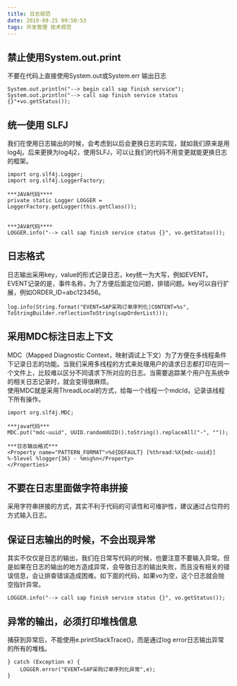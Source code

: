 ```yaml
---
title: 日志规范
date: 2019-09-25 09:50:53
tags: 开发管理 技术规范
---
```



## 禁止使用System.out.print 
不要在代码上直接使用System.out或System.err 输出日志    

	System.out.println("--> begin call sap finish service");
	System.out.println("--> call sap finish service status {}"+vo.getStatus());


## 统一使用 SLFJ
我们在使用日志输出的时候，会考虑到以后会更换日志的实现，就如我们原来是用log4j，后来更换为log4j2，使用SLFJ，可以让我们的代码不用变更就能更换日志的框架。


	import org.slf4j.Logger;
	import org.slf4j.LoggerFactory;

	***JAVA代码****
	private static Logger LOGGER = LoggerFactory.getLogger(this.getClass());

	
	***JAVA代码****
	LOGGER.info("--> call sap finish service status {}", vo.getStatus());
	

## 日志格式

日志输出采用key，value的形式记录日志，key统一为大写，例如EVENT。EVENT记录的是，事件名称，为了方便后面定位问题，排错问题。key可以自行扩展，例如ORDER_ID=abc123456。

	log.info(String.format("EVENT=SAP采购订单序列化|CONTENT=%s", ToStringBuilder.reflectionToString(sapOrderList)));


## 采用MDC标注日志上下文
MDC（Mapped Diagnostic Context，映射调试上下文）为了方便在多线程条件下记录日志的功能。当我们采用多线程的方式来处理用户的请求日志都打印在同一个文件上，比较难以区分不同请求下所对应的日志。当需要追踪某个用户在系统中的相关日志记录时，就会变得很麻烦。    
使用MDC就是采用ThreadLocal的方式，给每一个线程一个mdcId，记录该线程下所有操作。

	import org.slf4j.MDC;
	
	***java代码***
	MDC.put("mdc-uuid", UUID.randomUUID().toString().replaceAll("-", ""));
		
	***日志输出格式***
	<Property name="PATTERN_FORMAT">%d{DEFAULT} [%thread:%X{mdc-uuid}] %-5level %logger{36} - %msg%n</Property>
    </Properties>

## 不要在日志里面做字符串拼接
采用字符串拼接的方式，其实不利于代码的可读性和可维护性，建议通过占位符的方式输入日志。


## 保证日志输出的时候，不会出现异常

其实不仅仅是日志的输出，我们在日常写代码的时候，也要注意不要输入异常。但是如果在日志的输出的地方造成异常，会导致日志的输出失败，而且没有相关的错误信息，会让排查错误造成困难。如下面的代码，如果vo为空，这个日志就会抛空指针异常。

	LOGGER.info("--> call sap finish service status {}", vo.getStatus());


## 异常的输出，必须打印堆栈信息
捕获到异常后，不能使用e.printStackTrace()，而是通过log error日志输出异常的所有的堆栈。


	} catch (Exception e) {
		LOGGER.error("EVENT=SAP采购订单序列化异常",e);     
	}